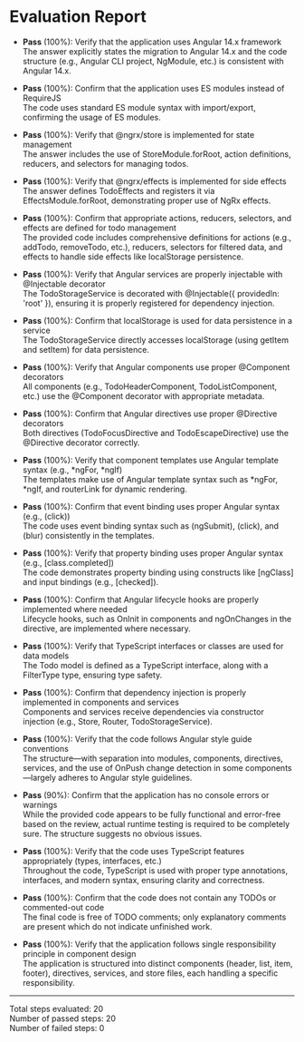 # Evaluation Report

- **Pass** (100%): Verify that the application uses Angular 14.x framework  
  The answer explicitly states the migration to Angular 14.x and the code structure (e.g., Angular CLI project, NgModule, etc.) is consistent with Angular 14.x.

- **Pass** (100%): Confirm that the application uses ES modules instead of RequireJS  
  The code uses standard ES module syntax with import/export, confirming the usage of ES modules.

- **Pass** (100%): Verify that @ngrx/store is implemented for state management  
  The answer includes the use of StoreModule.forRoot, action definitions, reducers, and selectors for managing todos.

- **Pass** (100%): Verify that @ngrx/effects is implemented for side effects  
  The answer defines TodoEffects and registers it via EffectsModule.forRoot, demonstrating proper use of NgRx effects.

- **Pass** (100%): Confirm that appropriate actions, reducers, selectors, and effects are defined for todo management  
  The provided code includes comprehensive definitions for actions (e.g., addTodo, removeTodo, etc.), reducers, selectors for filtered data, and effects to handle side effects like localStorage persistence.

- **Pass** (100%): Verify that Angular services are properly injectable with @Injectable decorator  
  The TodoStorageService is decorated with @Injectable({ providedIn: 'root' }), ensuring it is properly registered for dependency injection.

- **Pass** (100%): Confirm that localStorage is used for data persistence in a service  
  The TodoStorageService directly accesses localStorage (using getItem and setItem) for data persistence.

- **Pass** (100%): Verify that Angular components use proper @Component decorators  
  All components (e.g., TodoHeaderComponent, TodoListComponent, etc.) use the @Component decorator with appropriate metadata.

- **Pass** (100%): Confirm that Angular directives use proper @Directive decorators  
  Both directives (TodoFocusDirective and TodoEscapeDirective) use the @Directive decorator correctly.

- **Pass** (100%): Verify that component templates use Angular template syntax (e.g., *ngFor, *ngIf)  
  The templates make use of Angular template syntax such as *ngFor, *ngIf, and routerLink for dynamic rendering.

- **Pass** (100%): Confirm that event binding uses proper Angular syntax (e.g., (click))  
  The code uses event binding syntax such as (ngSubmit), (click), and (blur) consistently in the templates.

- **Pass** (100%): Verify that property binding uses proper Angular syntax (e.g., [class.completed])  
  The code demonstrates property binding using constructs like [ngClass] and input bindings (e.g., [checked]).

- **Pass** (100%): Confirm that Angular lifecycle hooks are properly implemented where needed  
  Lifecycle hooks, such as OnInit in components and ngOnChanges in the directive, are implemented where necessary.

- **Pass** (100%): Verify that TypeScript interfaces or classes are used for data models  
  The Todo model is defined as a TypeScript interface, along with a FilterType type, ensuring type safety.

- **Pass** (100%): Confirm that dependency injection is properly implemented in components and services  
  Components and services receive dependencies via constructor injection (e.g., Store, Router, TodoStorageService).

- **Pass** (100%): Verify that the code follows Angular style guide conventions  
  The structure—with separation into modules, components, directives, services, and the use of OnPush change detection in some components—largely adheres to Angular style guidelines.

- **Pass** (90%): Confirm that the application has no console errors or warnings  
  While the provided code appears to be fully functional and error-free based on the review, actual runtime testing is required to be completely sure. The structure suggests no obvious issues.

- **Pass** (100%): Verify that the code uses TypeScript features appropriately (types, interfaces, etc.)  
  Throughout the code, TypeScript is used with proper type annotations, interfaces, and modern syntax, ensuring clarity and correctness.

- **Pass** (100%): Confirm that the code does not contain any TODOs or commented-out code  
  The final code is free of TODO comments; only explanatory comments are present which do not indicate unfinished work.

- **Pass** (100%): Verify that the application follows single responsibility principle in component design  
  The application is structured into distinct components (header, list, item, footer), directives, services, and store files, each handling a specific responsibility.

---

Total steps evaluated: 20  
Number of passed steps: 20  
Number of failed steps: 0